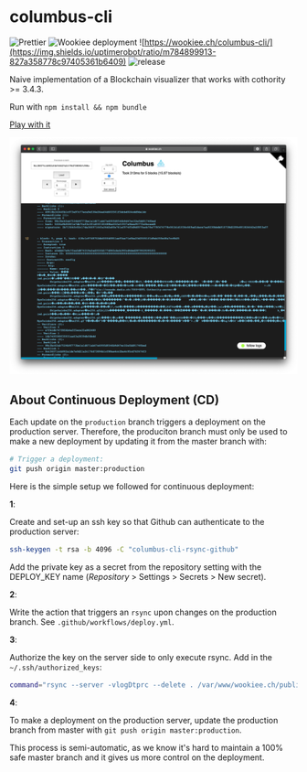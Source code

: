 # columbus-cli

![Prettier](https://github.com/dedis/columbus-cli/workflows/Prettier/badge.svg)
![Wookiee deployment](https://github.com/dedis/columbus-cli/workflows/Wookiee%20deployment/badge.svg)
![https://wookiee.ch/columbus-cli/](https://img.shields.io/uptimerobot/ratio/m784899913-827a358778c97405361b6409)
![release](https://img.shields.io/github/v/release/dedis/columbus-cli)

 Naive implementation of a Blockchain visualizer that works with cothority >= 3.4.3.

Run with `npm install && npm bundle`

[Play with it](https://wookiee.ch/columbus-cli/)

<div align="center">
    <img src="docs/preview.png">
</div>

## About Continuous Deployment (CD)

Each update on the `production` branch triggers a deployment on the production
server. Therefore, the produciton branch must only be used to make a new
deployment by updating it from the master branch with:

```bash
# Trigger a deployment:
git push origin master:production
```

Here is the simple setup we followed for continuous deployment:

**1**:

Create and set-up an ssh key so that Github can authenticate to the production
server:

```bash
ssh-keygen -t rsa -b 4096 -C "columbus-cli-rsync-github"
```

Add the private key as a secret from the repository setting with the DEPLOY_KEY
name (*Repository* > Settings > Secrets > New secret).

**2**:

Write the action that triggers an `rsync` upon changes on the production branch.
See `.github/workflows/deploy.yml`.

**3**:

Authorize the key on the server side to only execute rsync. Add in the
`~/.ssh/authorized_keys`:

```bash
command="rsync --server -vlogDtprc --delete . /var/www/wookiee.ch/public_html/columbus" ssh-rsa PUBLIC_SSH_KEY
```

**4**:

To make a deployment on the production server, update the production branch from
master with `git push origin master:production`.

This process is semi-automatic, as we know it's hard to maintain a 100% safe
master branch and it gives us more control on the deployment.
